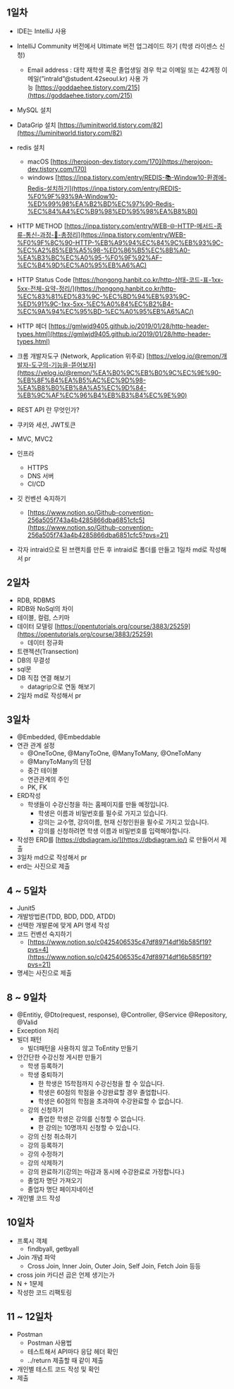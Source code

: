 ## 1일차 
- IDE는 IntelliJ 사용
- IntelliJ Community 버전에서 Ultimate 버전 업그레이드 하기 (학생 라이센스 신청)
    - Email address : 대학 재학생 혹은 졸업생일 경우 학교 이메일 또는 42계정 이메일(”intraId”@student.42seoul.kr) 사용 가능 [https://goddaehee.tistory.com/215](https://goddaehee.tistory.com/215)
- MySQL 설치
- DataGrip 설치 [https://luminitworld.tistory.com/82](https://luminitworld.tistory.com/82)
- redis 설치
    - macOS [https://herojoon-dev.tistory.com/170](https://herojoon-dev.tistory.com/170)
    - windows [https://inpa.tistory.com/entry/REDIS-📚-Window10-환경에-Redis-설치하기](https://inpa.tistory.com/entry/REDIS-%F0%9F%93%9A-Window10-%ED%99%98%EA%B2%BD%EC%97%90-Redis-%EC%84%A4%EC%B9%98%ED%95%98%EA%B8%B0)

- HTTP METHOD [https://inpa.tistory.com/entry/WEB-🌐-HTTP-메서드-종류-통신-과정-💯-총정리](https://inpa.tistory.com/entry/WEB-%F0%9F%8C%90-HTTP-%EB%A9%94%EC%84%9C%EB%93%9C-%EC%A2%85%EB%A5%98-%ED%86%B5%EC%8B%A0-%EA%B3%BC%EC%A0%95-%F0%9F%92%AF-%EC%B4%9D%EC%A0%95%EB%A6%AC)
- HTTP Status Code [https://hongong.hanbit.co.kr/http-상태-코드-표-1xx-5xx-전체-요약-정리/](https://hongong.hanbit.co.kr/http-%EC%83%81%ED%83%9C-%EC%BD%94%EB%93%9C-%ED%91%9C-1xx-5xx-%EC%A0%84%EC%B2%B4-%EC%9A%94%EC%95%BD-%EC%A0%95%EB%A6%AC/)
- HTTP 헤더 [https://gmlwjd9405.github.io/2019/01/28/http-header-types.html](https://gmlwjd9405.github.io/2019/01/28/http-header-types.html)
- 크롬 개발자도구 (Network, Application 위주로) [https://velog.io/@remon/개발자-도구의-기능을-뜯어보자](https://velog.io/@remon/%EA%B0%9C%EB%B0%9C%EC%9E%90-%EB%8F%84%EA%B5%AC%EC%9D%98-%EA%B8%B0%EB%8A%A5%EC%9D%84-%EB%9C%AF%EC%96%B4%EB%B3%B4%EC%9E%90)
- REST API 란 무엇인가?
- 쿠키와 세션, JWT토큰
- MVC, MVC2
- 인프라
    - HTTPS
    - DNS 서버
    - CI/CD
- 깃 컨벤션 숙지하기
    - [https://www.notion.so/Github-convention-256a505f743a4b4285866dba6851cfc5](https://www.notion.so/Github-convention-256a505f743a4b4285866dba6851cfc5?pvs=21)
- 각자 intraid으로 된 브랜치를 만든 후 intraid로 폴더를 만들고 1일차 md로 작성해서 pr


## 2일차

- RDB, RDBMS
- RDB와 NoSql의 차이
- 테이블, 컬럼, 스키마
- 데이터 모델링 [https://opentutorials.org/course/3883/25259](https://opentutorials.org/course/3883/25259)
    - 데이터 정규화
- 트랜젝션(Transection)
- DB의 무결성
- sql문
- DB 직접 연결 해보기
    - datagrip으로 연동 해보기
- 2일차 md로 작성해서 pr


## 3일차

- @Embedded, @Embeddable
- 연관 관계 설정
    - @OneToOne, @ManyToOne, @ManyToMany, @OneToMany
    - @ManyToMany의 단점
    - 중간 테이블
    - 연관관계의 주인
    - PK, FK
- ERD작성
    - 학생들이 수강신청을 하는 홈페이지를 만들 예정입니다.
        - 학생은 이름과 비밀번호를 필수로 가지고 있습니다.
        - 강의는 교수명, 강의이름, 현재 신청인원을 필수로 가지고 있습니다.
        - 강의를 신청하려면 학생 이름과 비밀번호를 입력해야합니다.
- 작성한 ERD를 [https://dbdiagram.io/](https://dbdiagram.io/) 로 만들어서 제출
- 3일차 md으로 작성해서 pr
- erd는 사진으로 제출


## 4 ~ 5일차

- Junit5
- 개발방법론(TDD, BDD, DDD, ATDD)
- 선택한 개발론에 맞게 API 명세 작성
- 코드 컨벤션 숙지하기
    - [https://www.notion.so/c0425406535c47df89714df16b585f19?pvs=4](https://www.notion.so/c0425406535c47df89714df16b585f19?pvs=21)
- 명세는 사진으로 제출


## 8 ~ 9일차

- @Entitiy, @Dto(request, response), @Controller, @Service @Repository, @Valid
- Exception 처리
- 빌더 패턴
    - 빌더패턴을 사용하지 않고 ToEntity 만들기
- 안간단한 수강신청 게시판 만들기
    - 학생 등록하기
    - 학생 중퇴하기
        - 한 학생은 15학점까지 수강신청을 할 수 있습니다.
        - 학생은 60점의 학점을 수강완료할 경우 졸업합니다.
        - 학생은 60점의 학점을 초과하여 수강완료할 수 없습니다.
    - 강의 신청하기
        - 졸업한 학생은 강의를 신청할 수 없습니다.
        - 한 강의는 10명까지 신청할 수 있습니다.
    - 강의 신청 취소하기
    - 강의 등록하기
    - 강의 수정하기
    - 강의 삭제하기
    - 강의 완료하기(강의는 마감과 동시에 수강완료로 가정합니다.)
    - 졸업자 명단 가져오기
    - 졸업자 명단 페이지네이션
- 개인별 코드 작성


## 10일차

- 프록시 객체
    - findbyall, getbyall
- Join 개념 파악
    - Cross Join, Inner Join, Outer Join, Self Join, Fetch Join 등등
- cross join 카디션 곱은 언제 생기는가
- N + 1문제
- 작성한 코드 리팩토링


## 11 ~ 12일차

- Postman
    - Postman 사용법
    - 테스트해서 API마다 응답 헤더 확인
    - ../return 제출할 때 같이 제출
- 개인별 테스트 코드 작성 및 확인
- 제출
